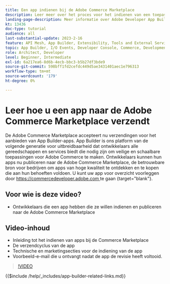 ```yaml
---
title: Een app indienen bij de Adobe Commerce Marketplace
description: Leer meer over het proces voor het indienen van een toepassing bij de Commerce Marketplace.
landing-page-description: Meer informatie over Adobe Developer App Builder en hoe u een app naar de Commerce Marketplace kunt verzenden.
kt: 13436
doc-type: tutorial
audience: all
last-substantial-update: 2023-2-16
feature: API Mesh, App Builder, Extensibility, Tools and External Services
topic: App Builder, I/O Events, Developer Console, Commerce, Development, Integrations
role: Architect, Developer
level: Beginner, Intermediate
exl-id: 6a217ea6-8d6b-4ecb-bbc3-b5b27df3bde9
source-git-commit: 598bff1fd2cefdc449d5ae3431401aec1e796313
workflow-type: tm+mt
source-wordcount: '179'
ht-degree: 0%

---
```


# Leer hoe u een app naar de Adobe Commerce Marketplace verzendt

De Adobe Commerce Marketplace accepteert nu verzendingen voor het aanbieden van App Builder-apps. App Builder is ons platform van de volgende generatie voor uitbreidbaarheid dat ontwikkelaars alle gereedschappen en services biedt die nodig zijn om veilige en schaalbare toepassingen voor Adobe Commerce te maken. Ontwikkelaars kunnen hun apps nu publiceren naar de Adobe Commerce Marketplace, de betrouwbare bron voor bedrijven om apps van hoge kwaliteit te ontdekken en te kopen die aan hun behoeften voldoen. U kunt uw app voor overzicht voorleggen door [ https://commercedeveloper.adobe.com ](https://commercedeveloper.adobe.com/) te gaan {target="blank"}.

## Voor wie is deze video?

* Ontwikkelaars die een app hebben die ze willen indienen en publiceren naar de Adobe Commerce Marketplace

## Video-inhoud

* Inleiding tot het indienen van apps bij de Commerce Marketplace
* De verzendcyclus van de app
* Technische en marketingsecties voor de indiening van de app
* Voorbeeld-e-mail die u ontvangt nadat de app de revisie heeft voltooid.

>[!VIDEO](https://video.tv.adobe.com/v/3420313)

{{$include /help/_includes/app-builder-related-links.md}}

